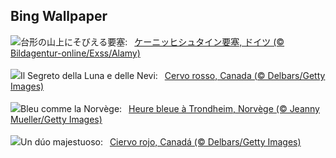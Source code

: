 ## Bing Wallpaper
![](https://www.bing.com/th?id=OHR.FestungKonigsteinElbsandsteingebirge_JA-JP4771104579_UHD.jpg&w=1000)台形の山上にそびえる要塞:&nbsp;&ensp;[ケーニッヒシュタイン要塞, ドイツ (© Bildagentur-online/Exss/Alamy)](https://www.bing.com/th?id=OHR.FestungKonigsteinElbsandsteingebirge_JA-JP4771104579_UHD.jpg)
<br><br/>
![](https://www.bing.com/th?id=OHR.CanadaDeer_IT-IT6705566058_UHD.jpg&w=1000)Il Segreto della Luna e delle Nevi:&nbsp;&ensp;[Cervo rosso, Canada (© Delbars/Getty Images)](https://www.bing.com/th?id=OHR.CanadaDeer_IT-IT6705566058_UHD.jpg)
<br><br/>
![](https://www.bing.com/th?id=OHR.BlueNorway_FR-FR6545553571_UHD.jpg&w=1000)Bleu comme la Norvège:&nbsp;&ensp;[Heure bleue à Trondheim, Norvège (© Jeanny Mueller/Getty Images)](https://www.bing.com/th?id=OHR.BlueNorway_FR-FR6545553571_UHD.jpg)
<br><br/>
![](https://www.bing.com/th?id=OHR.CanadaDeer_ES-ES0627757323_UHD.jpg&w=1000)Un dúo majestuoso:&nbsp;&ensp;[Ciervo rojo, Canadá (© Delbars/Getty Images)](https://www.bing.com/th?id=OHR.CanadaDeer_ES-ES0627757323_UHD.jpg)
<br><br/>

